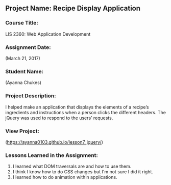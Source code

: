 ## Project Name:  Recipe Display Application

### Course Title:
LIS 2360:  Web Application Development

### Assignment Date:  
(March 21, 2017)

### Student Name:  
(Ayanna Chukes)

### Project Description:
I helped make an application that displays the elements of a recipe’s ingredients and instructions when a person clicks the different headers. The jQuery was used to respond to the users’ requests.

### View Project:
(https://ayanna0103.github.io/lesson7_jquery/)

### Lessons Learned in the Assignment:
1. I learned what DOM traversals are and how to use them.
2. I think I know how to do CSS changes but I'm not sure I did it right.
3. I learned how to do animation within applications.
